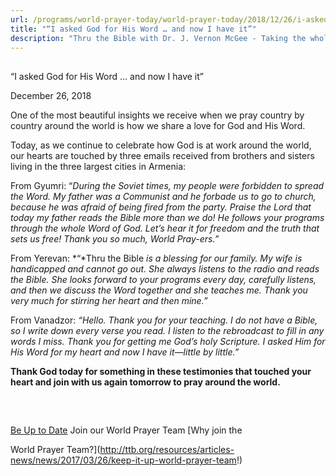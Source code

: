 ```yaml
---
url: /programs/world-prayer-today/world-prayer-today/2018/12/26/i-asked-god-for-his-word-and-now-i-have-it
title: "“I asked God for His Word … and now I have it”"
description: "Thru the Bible with Dr. J. Vernon McGee - Taking the whole Word to the whole world"
---
```







## 
 “I asked God for His Word … and now I have it”


December 26, 2018




One of the most beautiful insights we receive when we pray country by country around the world is how we share a love for God and His Word. 


Today, as we continue to celebrate how God is at work around the world, our hearts are touched by three emails received from brothers and sisters living in the three largest cities in Armenia: 


From Gyumri: “*During the Soviet times, my people were forbidden to spread the Word. My father was a Communist and he forbade us to go to church, because he was afraid of being fired from the party. Praise the Lord that today my father reads the Bible more than we do! He follows your programs through the whole Word of God. Let’s hear it for freedom and the truth that sets us free! Thank you so much, World Pray-ers.”*


From Yerevan: *“*Thru the Bible *is a blessing for our family. My wife is handicapped and cannot go out. She always listens to the radio and reads the Bible. She looks forward to your programs every day, carefully listens, and then we discuss the Word together and she teaches me. Thank you very much for stirring her heart and then mine.”*


From Vanadzor: *“Hello. Thank you for your teaching. I do not have a Bible, so I write down every verse you read. I listen to the rebroadcast to fill in any words I miss. Thank you for getting me God’s holy Scripture. I asked Him for His Word for my heart and now I have it—little by little.”* 


**Thank God today for something in these testimonies that touched your heart and join with us again tomorrow to pray around the world.** 


  

 







## 




[Be Up to Date](http://feeds.feedburner.com/WorldPrayerToday "World Prayer Today RSS Feed")
Join our World Prayer Team
[Why join the  

World Prayer Team?](http://ttb.org/resources/articles-news/news/2017/03/26/keep-it-up-world-prayer-team!)




